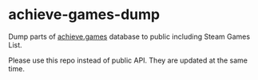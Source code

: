 # achieve-games-dump
Dump parts of [achieve.games](https://achieve.games) database to public including Steam Games List.

Please use this repo instead of public API. They are updated at the same time.
